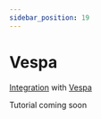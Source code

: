 ```yaml
---
sidebar_position: 19
---
```


# Vespa

[Integration](https://github.com/langchain4j/langchain4j-examples/blob/main/vespa-example/src/main/java/VespaEmbeddingStoreExample.java)
with [Vespa](https://vespa.ai/)

Tutorial coming soon